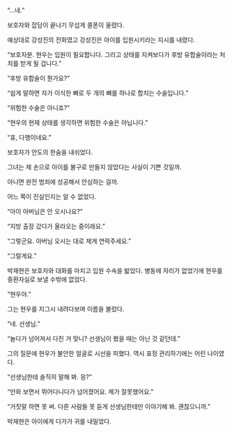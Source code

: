 “…네.”

보호자와 잡담이 끝나기 무섭게 콜폰이 울렸다.

예상대로 강성진의 전화였고 강성진은 아이를 입원시키라는 지시를 내렸다.

“보호자분. 현우는 입원이 필요합니다. 그리고 상태를 지켜보다가 후방 유합술이라는 처치를 받게 될 겁니다.”

“후방 유합술이 뭔가요?”

“쉽게 말하면 자가 이식한 뼈로 두 개의 뼈를 하나로 합치는 수술입니다.”

“위험한 수술은 아니죠?”

“현우의 현재 상태를 생각하면 위험한 수술은 아닙니다.”

“휴, 다행이네요.”

보호자가 안도의 한숨을 내쉬었다.

그녀는 제 손으로 아이를 불구로 만들지 않았다는 사실이 기쁜 것일까.

아니면 완전 범죄에 성공해서 안심하는 걸까.

어느 쪽이 진실인지는 알 수 없었다.

“아이 아버님은 안 오시나요?”

“지방 출장 갔다가 올라오는 중이래요.”

“그렇군요. 아버님 오시는 대로 제게 연락주세요.”

“그럴게요.”

박재현은 보호자와 대화를 마치고 입원 수속을 밟았다. 병동에 자리가 없었기에 현우를 중환자실로 보낼 수밖에 없었다.

“현우야.”

그는 현우를 지그시 내려다보며 이름을 불렀다.

“네. 선생님.”

“놀다가 넘어져서 다친 거 맞니? 선생님이 봤을 때는 아닌 것 같던데.”

그의 질문에 현우가 불안한 얼굴로 시선을 피했다. 역시 표정 관리하기에는 어린 나이였다.

“선생님한테 솔직히 말해 봐. 응?”

“만화 보면서 뛰어다니다가 넘어졌어요. 제가 잘못했어요.”

“거짓말 하면 못 써. 다른 사람들 못 듣게 선생님한테만 이야기해 봐. 괜찮으니까.”

박재현은 아이에게 다가가 귀를 내밀었다.